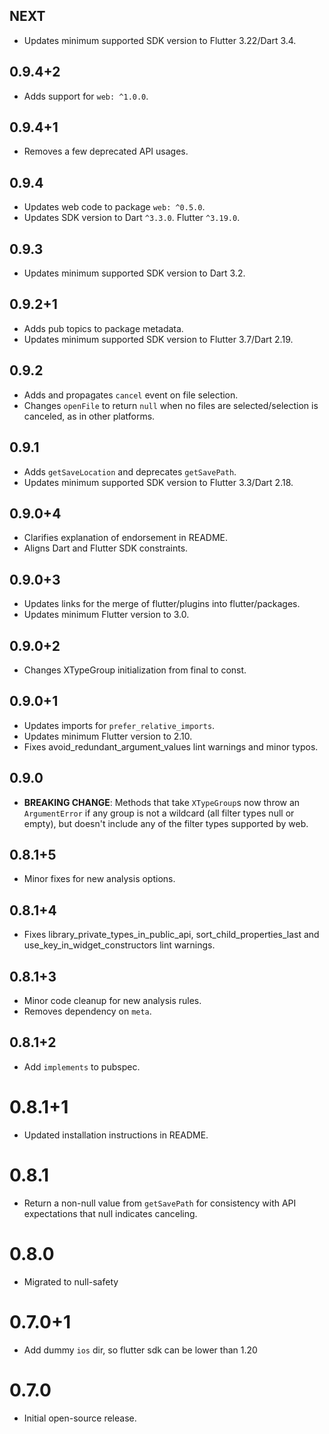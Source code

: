 ## NEXT

- Updates minimum supported SDK version to Flutter 3.22/Dart 3.4.

## 0.9.4+2

- Adds support for `web: ^1.0.0`.

## 0.9.4+1

- Removes a few deprecated API usages.

## 0.9.4

- Updates web code to package `web: ^0.5.0`.
- Updates SDK version to Dart `^3.3.0`. Flutter `^3.19.0`.

## 0.9.3

- Updates minimum supported SDK version to Dart 3.2.

## 0.9.2+1

- Adds pub topics to package metadata.
- Updates minimum supported SDK version to Flutter 3.7/Dart 2.19.

## 0.9.2

- Adds and propagates `cancel` event on file selection.
- Changes `openFile` to return `null` when no files are selected/selection is canceled,
  as in other platforms.

## 0.9.1

- Adds `getSaveLocation` and deprecates `getSavePath`.
- Updates minimum supported SDK version to Flutter 3.3/Dart 2.18.

## 0.9.0+4

- Clarifies explanation of endorsement in README.
- Aligns Dart and Flutter SDK constraints.

## 0.9.0+3

- Updates links for the merge of flutter/plugins into flutter/packages.
- Updates minimum Flutter version to 3.0.

## 0.9.0+2

- Changes XTypeGroup initialization from final to const.

## 0.9.0+1

- Updates imports for `prefer_relative_imports`.
- Updates minimum Flutter version to 2.10.
- Fixes avoid_redundant_argument_values lint warnings and minor typos.

## 0.9.0

- **BREAKING CHANGE**: Methods that take `XTypeGroup`s now throw an
  `ArgumentError` if any group is not a wildcard (all filter types null or
  empty), but doesn't include any of the filter types supported by web.

## 0.8.1+5

- Minor fixes for new analysis options.

## 0.8.1+4

- Fixes library_private_types_in_public_api, sort_child_properties_last and use_key_in_widget_constructors
  lint warnings.

## 0.8.1+3

- Minor code cleanup for new analysis rules.
- Removes dependency on `meta`.

## 0.8.1+2

- Add `implements` to pubspec.

# 0.8.1+1

- Updated installation instructions in README.

# 0.8.1

- Return a non-null value from `getSavePath` for consistency with
  API expectations that null indicates canceling.

# 0.8.0

- Migrated to null-safety

# 0.7.0+1

- Add dummy `ios` dir, so flutter sdk can be lower than 1.20

# 0.7.0

- Initial open-source release.
